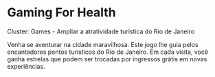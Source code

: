   # Gaming For Health
  
  Cluster: Games - Ampliar a atratividade turística do Rio de Janeiro
  
  Venha se aventurar na cidade maravilhosa. Este jogo lhe guia pelos encantadores pontos turísticos do Rio de Janeiro. Em cada visita, você ganha estrelas que podem ser trocadas por ingressos grátis em novas experiências. 
  

